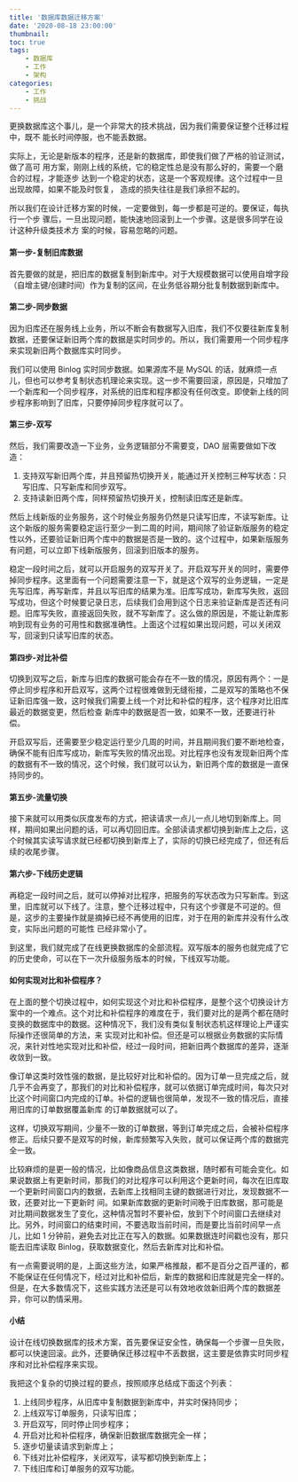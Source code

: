 ```yaml
---
title: '数据库数据迁移方案'
date: '2020-08-18 23:00:00'
thumbnail: 
toc: true
tags:
    - 数据库
    - 工作
    - 架构
categories:
    - 工作
    - 挑战
---
```


更换数据库这个事儿，是一个非常大的技术挑战，因为我们需要保证整个迁移过程中，既不
能长时间停服，也不能丢数据。

实际上，无论是新版本的程序，还是新的数据库，即使我们做了严格的验证测试，做了高可
用方案，刚刚上线的系统，它的稳定性总是没有那么好的，需要一个磨合的过程，才能逐步
达到一个稳定的状态，这是一个客观规律。这个过程中一旦出现故障，如果不能及时恢复，
造成的损失往往是我们承担不起的。

所以我们在设计迁移方案的时候，一定要做到，每一步都是可逆的。要保证，每执行一个步
骤后，一旦出现问题，能快速地回滚到上一个步骤。这是很多同学在设计这种升级类技术方
案的时候，容易忽略的问题。

#### 第一步-复制旧库数据

首先要做的就是，把旧库的数据复制到新库中。对于大规模数据可以使用自增字段（自增主键/创建时间）作为复制的区间，在业务低谷期分批复制数据到新库中。

#### 第二步-同步数据

因为旧库还在服务线上业务，所以不断会有数据写入旧库，我们不仅要往新库复制数据，还要保证新旧两个库的数据是实时同步的。所以，我们需要用一个同步程序来实现新旧两个数据库实时同步。

我们可以使用 Binlog 实时同步数据。如果源库不是 MySQL 的话，就麻烦一点儿，但也可以参考复制状态机理论来实现。这一步不需要回滚，原因是，只增加了一个新库和一个同步程序，对系统的旧库和程序都没有任何改变。即使新上线的同步程序影响到了旧库，只要停掉同步程序就可以了。

#### 第三步-双写

然后，我们需要改造一下业务，业务逻辑部分不需要变，DAO 层需要做如下改造：
1. 支持双写新旧两个库，并且预留热切换开关，能通过开关控制三种写状态：只写旧库、只写新库和同步双写。
2. 支持读新旧两个库，同样预留热切换开关，控制读旧库还是新库。

然后上线新版的业务服务，这个时候业务服务仍然是只读写旧库，不读写新库。让这个新版的服务需要稳定运行至少一到二周的时间，期间除了验证新版服务的稳定性以外，还要验证新旧两个库中的数据是否是一致的。这个过程中，如果新版服务有问题，可以立即下线新版服务，回滚到旧版本的服务。

稳定一段时间之后，就可以开启服务的双写开关了。开启双写开关的同时，需要停掉同步程序。这里面有一个问题需要注意一下，就是这个双写的业务逻辑，一定是先写旧库，再写新库，并且以写旧库的结果为准。旧库写成功，新库写失败，返回写成功，但这个时候要记录日志，后续我们会用到这个日志来验证新库是否还有问题。旧库写失败，直接返回失败，就不写新库了。这么做的原因是，不能让新库影响到现有业务的可用性和数据准确性。上面这个过程如果出现问题，可以关闭双写，回滚到只读写旧库的状态。

#### 第四步-对比补偿

切换到双写之后，新库与旧库的数据可能会存在不一致的情况，原因有两个：一是停止同步程序和开启双写，这两个过程很难做到无缝衔接，二是双写的策略也不保证新旧库强一致，这时候我们需要上线一个对比和补偿的程序，这个程序对比旧库最近的数据变更，然后检查
新库中的数据是否一致，如果不一致，还要进行补偿。

开启双写后，还需要至少稳定运行至少几周的时间，并且期间我们要不断地检查，确保不能有旧库写成功，新库写失败的情况出现。对比程序也没有发现新旧两个库的数据有不一致的情况，这个时候，我们就可以认为，新旧两个库的数据是一直保持同步的。

#### 第五步-流量切换

接下来就可以用类似灰度发布的方式，把读请求一点儿一点儿地切到新库上。同样，期间如果出问题的话，可以再切回旧库。全部读请求都切换到新库上之后，这个时候其实读写请求就已经都切换到新库上了，实际的切换已经完成了，但还有后续的收尾步骤。

#### 第六步-下线历史逻辑

再稳定一段时间之后，就可以停掉对比程序，把服务的写状态改为只写新库。到这里，旧库就可以下线了。注意，整个迁移过程中，只有这个步骤是不可逆的。但是，这步的主要操作就是摘掉已经不再使用的旧库，对于在用的新库并没有什么改变，实际出问题的可能性
已经非常小了。

到这里，我们就完成了在线更换数据库的全部流程。双写版本的服务也就完成了它的历史使命，可以在下一次升级服务版本的时候，下线双写功能。

#### 如何实现对比和补偿程序？
在上面的整个切换过程中，如何实现这个对比和补偿程序，是整个这个切换设计方案中的一个难点。这个对比和补偿程序的难度在于，我们要对比的是两个都在随时变换的数据库中的数据。这种情况下，我们没有类似复制状态机这样理论上严谨实际操作还很简单的方法，来
实现对比和补偿。但还是可以根据业务数据的实际情况，来针对性地实现对比和补偿，经过一段时间，把新旧两个数据库的差异，逐渐收敛到一致。

像订单这类时效性强的数据，是比较好对比和补偿的。因为订单一旦完成之后，就几乎不会再变了，那我们的对比和补偿程序，就可以依据订单完成时间，每次只对比这个时间窗口内完成的订单。补偿的逻辑也很简单，发现不一致的情况后，直接用旧库的订单数据覆盖新库
的订单数据就可以了。

这样，切换双写期间，少量不一致的订单数据，等到订单完成之后，会被补偿程序修正。后续只要不是双写的时候，新库频繁写入失败，就可以保证两个库的数据完全一致。

比较麻烦的是更一般的情况，比如像商品信息这类数据，随时都有可能会变化。如果说数据上有更新时间，那我们的对比程序可以利用这个更新时间，每次在旧库取一个更新时间窗口内的数据，去新库上找相同主键的数据进行对比，发现数据不一致，还要对比一下更新时
间。如果新库数据的更新时间晚于旧库数据，那可能是对比期间数据发生了变化，这种情况暂时不要补偿，放到下个时间窗口去继续对比。另外，时间窗口的结束时间，不要选取当前时间，而是要比当前时间早一点儿，比如 1 分钟前，避免去对比正在写入的数据。如果数据连时间戳也没有，那只能去旧库读取 Binlog，获取数据变化，然后去新库对比和补偿。

有一点需要说明的是，上面这些方法，如果严格推敲，都不是百分之百严谨的，都不能保证在任何情况下，经过对比和补偿后，新库的数据和旧库就是完全一样的。但是，在大多数情况下，这些实践方法还是可以有效地收敛新旧两个库的数据差异，你可以酌情采用。

#### 小结
设计在线切换数据库的技术方案，首先要保证安全性，确保每一个步骤一旦失败，都可以快速回滚。此外，还要确保迁移过程中不丢数据，这主要是依靠实时同步程序和对比补偿程序来实现。

我把这个复杂的切换过程的要点，按照顺序总结成下面这个列表：

1. 上线同步程序，从旧库中复制数据到新库中，并实时保持同步；
2. 上线双写订单服务，只读写旧库；
3. 开启双写，同时停止同步程序；
4. 开启对比和补偿程序，确保新旧数据库数据完全一样；
5. 逐步切量读请求到新库上；
6. 下线对比补偿程序，关闭双写，读写都切换到新库上；
7. 下线旧库和订单服务的双写功能。